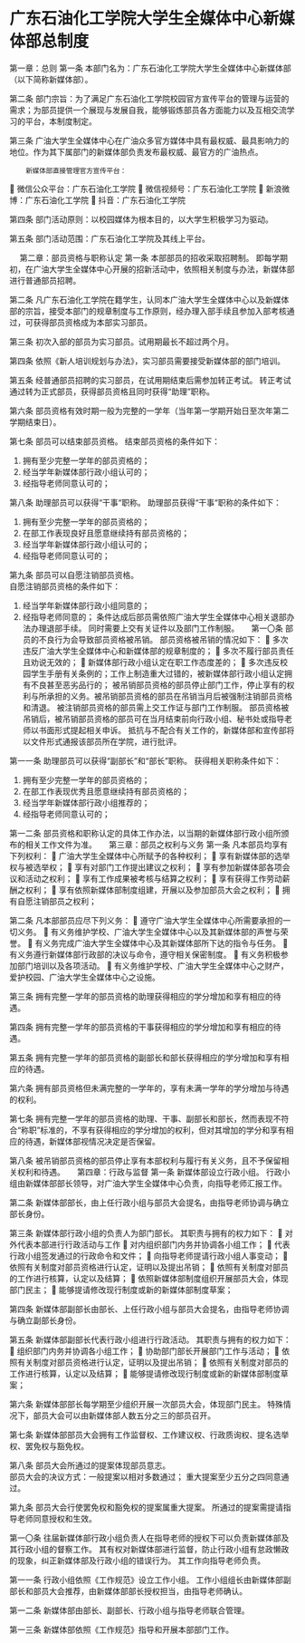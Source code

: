 # 广东石油化工学院大学生全媒体中心新媒体部总制度 #

第一章：总则
第一条	本部门名为：广东石油化工学院大学生全媒体中心新媒体部 （以下简称新媒体部）。

第二条	部门宗旨：为了满足广东石油化工学院校园官方宣传平台的管理与运营的需求；为部员提供一个展现与发展自我，能够锻炼部员各方面能力以及互相交流学习的平台，本制度制定。


第三条	广油大学生全媒体中心在广油众多官方媒体中具有最权威、最具影响力的地位。作为其下属部门的新媒体部负责发布最权威、最官方的广油热点。

		新媒体部直接管理官方宣传平台：
	微信公众平台：广东石油化工学院
	微信视频号：广东石油化工学院
	新浪微博：广东石油化工学院
	抖音：广东石油化工学院

第四条	部门活动原则：以校园媒体为根本目的，以大学生积极学习为驱动。

第五条	部门活动范围：广东石油化工学院及其线上平台。

 
第二章：部员资格与职称认定
第一条	本部部员的招收采取招聘制。
即每学期初，在广油大学生全媒体中心开展的招新活动中，依照相关制度与办法，新媒体部进行普通部员招聘。

第二条	凡广东石油化工学院在籍学生，认同本广油大学生全媒体中心以及新媒体部的宗旨，接受本部门的规章制度与工作原则，经办理入部手续且参加入部考核通过，可获得部员资格成为本部实习部员。

第三条	初次入部的部员为实习部员。试用期最长不超过两个月。

第四条	依照《新人培训规划与办法》，实习部员需要接受新媒体部的部门培训。

第五条	经普通部员招聘的实习部员，在试用期结束后需参加转正考试。
转正考试通过转为正式部员，获得部员资格且同时获得“助理”职称。

第六条	部员资格有效时期一般为完整的一学年（当年第一学期开始日至次年第二学期结束日）。

第七条	部员可以结束部员资格。
结束部员资格的条件如下：
1.	拥有至少完整一学年的部员资格的；
2.	经当学年新媒体部行政小组认可的；
3.	经指导老师同意认可的；

第八条	助理部员可以获得“干事“职称。
助理部员获得“干事“职称的条件如下：
1.	拥有至少完整一学年的部员资格的；
2.	在部工作表现良好且愿意继续持有部员资格的；
3.	经当学年新媒体部行政小组认可的；
4.	经指导老师同意认可的；

第九条	部员可以自愿注销部员资格。		
自愿注销部员资格的条件如下：
1.	经当学年新媒体部行政小组同意的；
2.	经指导老师同意的；
条件达成后部员需依照广油大学生全媒体中心相关退部办法办理退部手续。
同时需要上交有关证件以及部门工作制服。
 
第一〇条	部员的不良行为会导致部员资格被吊销。
部员资格被吊销的情况如下：
	多次违反广油大学生全媒体中心和新媒体部的规章制度的；
	多次不履行部员责任且劝说无效的；
	新媒体部行政小组认定在职工作态度差的；
	多次违反校园学生手册有关条例的；工作上制造重大过错的，被新媒体部行政小组认定拥有不良甚至恶劣品行的；
被吊销部员资格的部员停止部门工作，停止享有的权利与所承担的义务。被吊销部员资格的部员在吊销当月后被强制注销部员资格和清退。
被注销部员资格的部员需上交工作证与部门工作制服。
部员资格被吊销后，被吊销部员资格的部员可在当月结束前向行政小组、秘书处或指导老师以书面形式提起相关申诉。
抵抗与不配合有关工作的，新媒体部和宣传部将以文件形式通报该部员所在学院，进行批评。

第一一条	助理部员可以获得“副部长”和“部长”职称。
获得相关职称条件如下：
1.	拥有至少完整一学年的部员资格的；
2.	在部工作表现优秀且愿意继续持有部员资格的；
3.	经当学年新媒体部行政小组推荐的；
4.	经指导老师同意认可的；

第一二条	部员资格和职称认定的具体工作办法，以当期的新媒体部行政小组所颁布的相关工作文件为准。
 
第三章：部员之权利与义务
第一条	凡本部员均享有下列权利：
	广油大学生全媒体中心所赋予的各种权利；
	享有新媒体部的选举权与被选举权；
	享有对部门工作提出建议之权利；
	享有参加新媒体部各项会议和活动之权利；
	享有工作成果被考核与结算之权利；
	享有获得工作劳动薪酬之权利；
	享有依照新媒体部制度组建，开展以及参加部员大会之权利；
	拥有自愿注销部员之权利；

第二条	凡本部部员应尽下列义务：
	遵守广油大学生全媒体中心所需要承担的一切义务。
	有义务维护学校、广油大学生全媒体中心以及其新媒体部的声誉与荣誉。
	有义务完成广油大学生全媒体中心及其新媒体部所下达的指令与任务。
	有义务遵行新媒体部行政部的决议与命令，遵守相关保密制度。
	有义务积极参加部门培训以及各项活动。
	有义务维护学校、广油大学生全媒体中心之财产，爱护校园、广油大学生全媒体中心之设施。

第三条	拥有完整一学年的部员资格的助理获得相应的学分增加和享有相应的待遇。

第四条	拥有完整一学年的部员资格的干事获得相应的学分增加和享有相应的待遇。

第五条	拥有完整一学年的部员资格的副部长和部长获得相应的学分增加和享有相应的待遇。

第六条	拥有部员资格但未满完整的一学年的，享有未满一学年的学分增加与待遇的权利。

第七条	拥有完整一学年的部员资格的助理、干事、副部长和部长，然而表现不符合“称职”标准的，不享有获得相应的学分增加的权利，但对其增加的学分和享有相应的待遇，新媒体部视情况决定是否保留。

第八条	被吊销部员资格的部员停止享有本部权利与履行有关义务，且不予保留相关权利和待遇。
 
第四章：行政与监督
第一条	新媒体部设立行政小组。
行政小组由新媒体部部长领导，对广油大学生全媒体中心负责，向指导老师汇报工作。

第二条	新媒体部部长，由上任行政小组与部员大会提名，由指导老师协调与确立部长身份。

第三条	新媒体部行政小组的负责人为部门部长。
其职责与拥有的权力如下：
	对外代表本部进行行政活动与工作
	对内组织部门内务并协调各小组工作；
	代表行政小组签发通过的行政命令和文件；
	向指导老师提请行政小组人事变动；
	依照有关制度对部员资格进行认定，证明以及提出吊销；
	依照有关制度对部员的工作进行核算，认定以及结算；
	依照新媒体部制度组织开展部员大会，体现部门民主；
	能够提请修改现行制度或新的新媒体部制度草案；

第四条	新媒体部副部长由部长、上任行政小组与部员大会提名，由指导老师协调与确立副部长身份。

第五条	新媒体部副部长代表行政小组进行行政活动。
其职责与拥有的权力如下：
	组织部门内务并协调各小组工作；
	协助部门部长开展部门工作与活动；
	依照有关制度对部员资格进行认定，证明以及提出吊销；
	依照有关制度对部员的工作进行核算，认定以及结算；
	能够提请修改现行制度或新的新媒体部制度草案；

第六条	新媒体部部长每学期至少组织开展一次部员大会，体现部门民主。
特殊情况下，部员大会可以由新媒体部人数五分之三的部员召开。

第七条	新媒体部部员大会拥有工作监督权、工作建议权、行政质询权、提名选举权、罢免权与豁免权。

第八条	部员大会所通过的提案体现部员意志。		
部员大会的决议方式：一般提案以相对多数通过；
重大提案至少五分之四同意通过。

第九条	部员大会行使罢免权和豁免权的提案属重大提案。
所通过的提案需提请指导老师同意授权和生效。
 

第一〇条	往届新媒体部行政小组负责人在指导老师的授权下可以负责新媒体部及其行政小组的督察工作。
其有权对新媒体部进行监督，防止行政小组有怠政懒政的现象，纠正新媒体部及行政小组的错误行为。
其工作向指导老师负责。

第一一条	行政小组依照《工作规范》设立工作小组。
工作小组组长由新媒体部副部长和部员大会推荐，由新媒体部部长授权担当，由指导老师确认。

第一二条	新媒体部由部长、副部长、行政小组与指导老师联合管理。

第一三条	新媒体部依照《工作规范》指导和开展本部部门工作。
